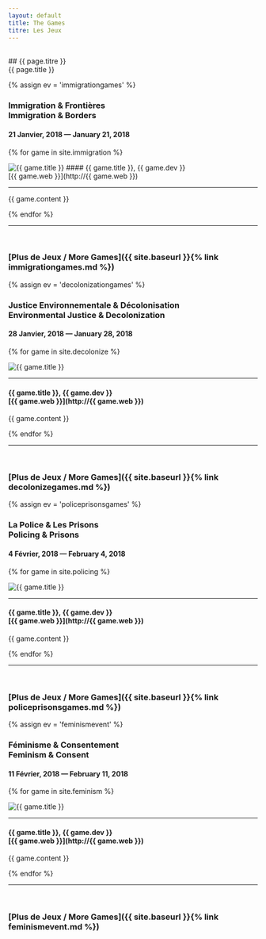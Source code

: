 ```yaml
---
layout: default
title: The Games
titre: Les Jeux
---
```


<section id="games" class="container-fluid content-section text-center bg-yellow" markdown="1">
<br>
## {{ page.titre }} <br> {{ page.title }}
<br>
</section>

{% assign ev = 'immigrationgames' %}
<section id="{{ ev }}" class="container-fluid content-section text-center bg-lightyellow" markdown="1">

### Immigration & Frontières <br> Immigration & Borders
#### 21 Janvier, 2018 — January 21, 2018

{% for game in site.immigration %}
<div class="text-justify" markdown="1">
<img src="/img/{{ game.tag }}/{{ game.img }}" alt="{{ game.title }}" class="img-responsive; {{ game.dir }}">
#### {{ game.title }}, {{ game.dev }}<br>[{{ game.web }}](http://{{ game.web }}) 

---

{{ game.content }}

</div>
{% endfor %}

---

<br>

### [Plus de Jeux / More Games]({{ site.baseurl }}{% link immigrationgames.md %})

</section>


{% assign ev = 'decolonizationgames' %}
<section id="{{ ev }}" class="container-fluid content-section text-center bg-lightblue" markdown="1">

### Justice Environnementale & Décolonisation <br> Environmental Justice & Decolonization
#### 28 Janvier, 2018 — January 28, 2018

{% for game in site.decolonize %}
<div class="text-justify" markdown="1">
<img src="/img/{{ game.tag }}/{{ game.img }}" alt="{{ game.title }}" class="img-responsive; {{ game.dir }}">

---

#### {{ game.title }}, {{ game.dev }}<br>[{{ game.web }}](http://{{ game.web }}) 
{{ game.content }}

</div>
{% endfor %}

---

<br>

### [Plus de Jeux / More Games]({{ site.baseurl }}{% link decolonizegames.md %})

</section>

{% assign ev = 'policeprisonsgames' %}
<section id="{{ ev }}" class="container-fluid content-section text-center bg-yellow" markdown="1">

### La Police & Les Prisons <br> Policing & Prisons
#### 4 Février, 2018 — February 4, 2018

{% for game in site.policing %}
<div class="text-justify" markdown="1">
<img src="/img/{{ game.tag }}/{{ game.img }}" alt="{{ game.title }}" class="img-responsive; {{ game.dir }}">

---

#### {{ game.title }}, {{ game.dev }}<br>[{{ game.web }}](http://{{ game.web }})
{{ game.content }}

</div>
{% endfor %}

---

<br>

### [Plus de Jeux / More Games]({{ site.baseurl }}{% link policeprisonsgames.md %})

</section>

{% assign ev = 'feminismevent' %}
<section id="{{ ev }}" class="container-fluid content-section text-center bg-lightblue" markdown="1">

### Féminisme & Consentement <br> Feminism & Consent
#### 11 Février, 2018 — February 11, 2018

{% for game in site.feminism %}
<div class="text-justify" markdown="1">
<img src="/img/{{ game.tag }}/{{ game.img }}" alt="{{ game.title }}" class="img-responsive; {{ game.dir }}">

---

#### {{ game.title }}, {{ game.dev }}<br>[{{ game.web }}](http://{{ game.web }}) 
{{ game.content }}

</div>
{% endfor %}

---

<br>

### [Plus de Jeux / More Games]({{ site.baseurl }}{% link feminismevent.md %})

</section>
